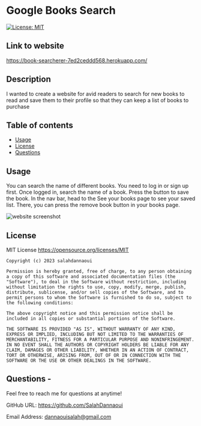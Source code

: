 # Google Books Search

[![License: MIT](https://img.shields.io/badge/License-MIT-yellow.svg)](https://opensource.org/licenses/MIT)

## Link to website

https://book-searcherer-7ed2ceddd568.herokuapp.com/

## Description
I wanted to create a website for avid readers to search for new books to read and save them to their profile so that they can keep a list of books to purchase

## Table of contents
- [Usage](#usage)
- [License](#license)
- [Questions](#questions)
 
## Usage
You can search the name of different books. You need to log in or sign up first. Once logged in, search the name of a book. Press the button to save the book. In the nav bar, head to the See your books page to see your saved list. There, you can press the remove book button in your books page.

![website screenshot](./img/screenshot.png) 

## License
MIT License https://opensource.org/licenses/MIT

    Copyright (c) 2023 salahdannaoui
    
    Permission is hereby granted, free of charge, to any person obtaining a copy of this software and associated documentation files (the "Software"), to deal in the Software without restriction, including without limitation the rights to use, copy, modify, merge, publish, distribute, sublicense, and/or sell copies of the Software, and to permit persons to whom the Software is furnished to do so, subject to the following conditions:
    
    The above copyright notice and this permission notice shall be included in all copies or substantial portions of the Software.
    
    THE SOFTWARE IS PROVIDED "AS IS", WITHOUT WARRANTY OF ANY KIND, EXPRESS OR IMPLIED, INCLUDING BUT NOT LIMITED TO THE WARRANTIES OF MERCHANTABILITY, FITNESS FOR A PARTICULAR PURPOSE AND NONINFRINGEMENT. IN NO EVENT SHALL THE AUTHORS OR COPYRIGHT HOLDERS BE LIABLE FOR ANY CLAIM, DAMAGES OR OTHER LIABILITY, WHETHER IN AN ACTION OF CONTRACT, TORT OR OTHERWISE, ARISING FROM, OUT OF OR IN CONNECTION WITH THE SOFTWARE OR THE USE OR OTHER DEALINGS IN THE SOFTWARE.

## Questions - 
  
Feel free to reach me for questions at anytime!

  GitHub URL: https://github.com/SalahDannaoui 


  Email Address: dannaouisalah@gmail.com 